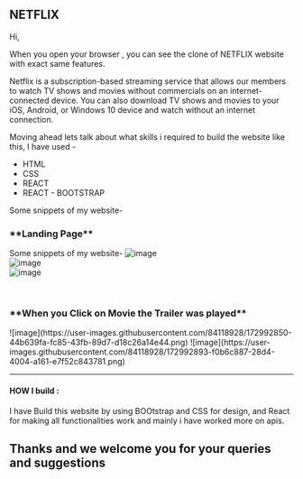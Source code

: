 <h2>NETFLIX</h2>

Hi, 
 
When you open your browser , you can see the clone of NETFLIX website with exact same features.

Netflix is a subscription-based streaming service that allows our members to watch TV shows and movies without commercials on an internet-connected device. You can also download TV shows and movies to your iOS, Android, or Windows 10 device and watch without an internet connection.

Moving ahead lets talk about what skills i required to build the website like this,
I have used -
<ul>
  <li>HTML</li>
  <li>CSS</li>
  <li>REACT</li>
  <li>REACT - BOOTSTRAP</li>
</ul>

Some snippets of my website-

<h3>**Landing Page**</h3>

Some snippets of my website-
![image](https://user-images.githubusercontent.com/84118928/172614456-ce575af6-3b94-4979-881b-c9c5981905e4.png)
<br/>
![image](https://user-images.githubusercontent.com/84118928/172614370-bfe01a62-df08-4dc4-af39-7bcee4c9bb77.png)
<br/>
![image](https://user-images.githubusercontent.com/84118928/172614343-c53a0dca-e0bd-4444-9a12-c0f1bfdf9cf8.png)

<br/>
<h3>**When you Click on Movie the Trailer was played**</h3>
![image](https://user-images.githubusercontent.com/84118928/172992850-44b639fa-fc85-43fb-89d7-d18c26a14e44.png)
![image](https://user-images.githubusercontent.com/84118928/172992893-f0b6c887-28d4-4004-a161-e7f52c843781.png)

<hr/>

<h4>HOW I build :</h4>

I have Build this website by using BOOtstrap and CSS for design, 
and React for making all functionalities work and mainly i have worked more on apis.

<h2>Thanks and we welcome you for your queries and suggestions</h2>

